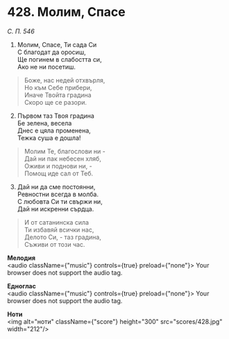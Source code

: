 # 428. Молим, Спасе

_С. П. 546_

1. Молим, Спасе, Ти сада Си  
С благодат да оросиш,  
Ще погинем в слабостта си,  
Ако не ни посетиш.  

> Боже, нас недей отхвърля,  
> Но към Себе прибери,  
> Иначе Твойта градина  
> Скоро ще се разори.  

2. Първом таз Твоя градина  
Бе зелена, весела  
Днес е цяла променена,  
Тежка суша е дошла!  

> Молим Те, благослови ни -  
> Дай ни пак небесен хляб,  
> Оживи и поднови ни, -  
> Помощ иде сал от Теб.  

3. Дай ни да сме постоянни,  
Ревностни всегда в молба.  
С любовта Си ти свържи ни,  
Дай ни искренни сърдца.  

> И от сатанинска сила  
> Ти избавяй всички нас,  
> Делото Си, - таз градина,  
> Съживи от този час.

**Мелодия**  
<audio className={"music"} controls={true} preload={"none"}>
    <source src="mp3/428.mp3" type="audio/mpeg"/>
    Your browser does not support the audio tag.
</audio>

**Едноглас**  
<audio className={"music"} controls={true} preload={"none"}>
    <source src="transp/428.mp3" type="audio/mpeg"/>
    Your browser does not support the audio tag.
</audio>

**Ноти**  
<img alt="ноти" className={"score"} height="300" src="scores/428.jpg" width="212"/>

